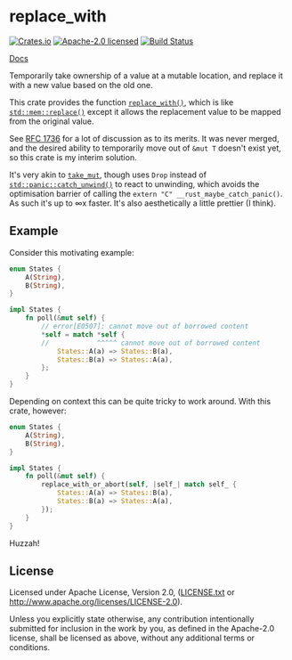 # replace_with

[![Crates.io](https://img.shields.io/crates/v/replace_with.svg?maxAge=86400&)](https://crates.io/crates/replace_with)
[![Apache-2.0 licensed](https://img.shields.io/crates/l/replace_with.svg?maxAge=2592000&)](LICENSE.txt)
[![Build Status](https://travis-ci.com/alecmocatta/replace_with.svg?branch=master)](https://travis-ci.com/alecmocatta/replace_with)

[Docs](https://docs.rs/replace_with/0.1.1)

Temporarily take ownership of a value at a mutable location, and replace it with a new value based on the old one.

This crate provides the function [`replace_with()`](https://docs.rs/replace_with/0.1.1/replace_with/fn.replace_with.html), which is like [`std::mem::replace()`](https://doc.rust-lang.org/std/mem/fn.replace.html) except it allows the replacement value to be mapped from the original value.

See [RFC 1736](https://github.com/rust-lang/rfcs/pull/1736) for a lot of discussion as to its merits. It was never merged, and the desired ability to temporarily move out of `&mut T` doesn't exist yet, so this crate is my interim solution.

It's very akin to [`take_mut`](https://github.com/Sgeo/take_mut), though uses `Drop` instead of [`std::panic::catch_unwind()`](https://doc.rust-lang.org/std/panic/fn.catch_unwind.html) to react to unwinding, which avoids the optimisation barrier of calling the `extern "C" __rust_maybe_catch_panic()`. As such it's up to ∞x faster. It's also aesthetically a little prettier (I think).

## Example

Consider this motivating example:

```rust
enum States {
	A(String),
	B(String),
}

impl States {
	fn poll(&mut self) {
		// error[E0507]: cannot move out of borrowed content
		*self = match *self {
		//            ^^^^^ cannot move out of borrowed content
			States::A(a) => States::B(a),
			States::B(a) => States::A(a),
		};
	}
}
```

Depending on context this can be quite tricky to work around. With this crate, however:

```rust
enum States {
	A(String),
	B(String),
}

impl States {
	fn poll(&mut self) {
		replace_with_or_abort(self, |self_| match self_ {
			States::A(a) => States::B(a),
			States::B(a) => States::A(a),
		});
	}
}
```

Huzzah!

## License
Licensed under Apache License, Version 2.0, ([LICENSE.txt](LICENSE.txt) or http://www.apache.org/licenses/LICENSE-2.0).

Unless you explicitly state otherwise, any contribution intentionally submitted for inclusion in the work by you, as defined in the Apache-2.0 license, shall be licensed as above, without any additional terms or conditions.
